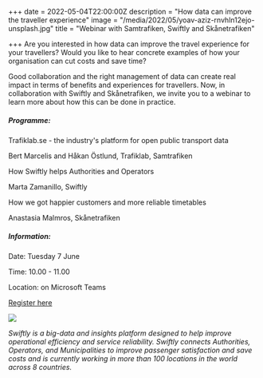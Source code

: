 +++
date = 2022-05-04T22:00:00Z
description = "How data can improve the traveller experience"
image = "/media/2022/05/yoav-aziz-rnvhln12ejo-unsplash.jpg"
title = "Webinar with Samtrafiken, Swiftly and Skånetrafiken"

+++
Are you interested in how data can improve the travel experience for your travellers? Would you like to hear concrete examples of how your organisation can cut costs and save time?

Good collaboration and the right management of data can create real impact in terms of benefits and experiences for travellers. Now, in collaboration with Swiftly and Skånetrafiken, we invite you to a webinar to learn more about how this can be done in practice.

##### **Programme:**

Trafiklab.se - the industry's platform for open public transport data

Bert Marcelis and Håkan Östlund, Trafiklab, Samtrafiken

How Swiftly helps Authorities and Operators

Marta Zamanillo, Swiftly

How we got happier customers and more reliable timetables

Anastasia Malmros, Skånetrafiken

##### **Information:**

Date: Tuesday 7 June

Time: 10.00 - 11.00

Location: on Microsoft Teams

[Register here](https://webinar-med-samtrafiken-och-swiftly.confetti.events/signup "Register here")

![](/media/2022/05/namnlos-design-3.png)

_Swiftly is a big-data and insights platform designed to help improve operational efficiency and service reliability. Swiftly connects Authorities, Operators, and Municipalities to improve passenger satisfaction and save costs and is currently working in more than 100 locations in the world across 8 countries._
